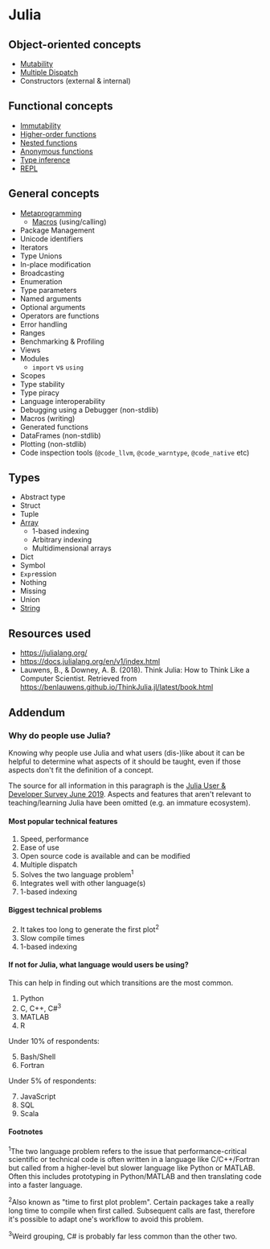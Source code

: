 # Julia

## Object-oriented concepts

- [Mutability](../../../reference/concepts/mutation.md)
- [Multiple Dispatch](../../../reference/concepts/multiple-dispatch.md)
- Constructors (external & internal)

## Functional concepts

- [Immutability](../../../reference/concepts/immutability.md)
- [Higher-order functions](../../../reference/concepts/higher_order_functions.md)
- [Nested functions](../../../reference/concepts/nested_functions.md)
- [Anonymous functions](../../../reference/concepts/anonymous_functions.md)
- [Type inference](../../../reference/concepts/type_inference.md)
- [REPL](../../../reference/concepts/repl.md)

## General concepts

- [Metaprogramming](../../../reference/concepts/metaprogramming.md)
  - [Macros](../../../reference/concepts/macros.md) (using/calling)
- Package Management
- Unicode identifiers
- Iterators
- Type Unions
- In-place modification
- Broadcasting
- Enumeration
- Type parameters
- Named arguments
- Optional arguments
- Operators are functions
- Error handling
- Ranges
- Benchmarking & Profiling
- Views
- Modules
  - `import` vs `using`
- Scopes
- Type stability
- Type piracy
- Language interoperability
- Debugging using a Debugger (non-stdlib)
- Macros (writing)
- Generated functions
- DataFrames (non-stdlib)
- Plotting (non-stdlib)
- Code inspection tools (`@code_llvm`, `@code_warntype`, `@code_native` etc)

## Types

- Abstract type
- Struct
- Tuple
- [Array](../../../reference/types/array.md)
  - 1-based indexing
  - Arbitrary indexing
  - Multidimensional arrays
- Dict
- Symbol
- `Expr`ession
- Nothing
- Missing
- Union
- [String](../../../reference/types/string.md)

## Resources used

- https://julialang.org/
- https://docs.julialang.org/en/v1/index.html
- Lauwens, B., & Downey, A. B. (2018). Think Julia: How to Think Like a Computer Scientist. Retrieved from https://benlauwens.github.io/ThinkJulia.jl/latest/book.html

## Addendum

### Why do people use Julia?

Knowing why people use Julia and what users (dis-)like about it can be helpful to determine what aspects of it should be taught, even if those aspects don't fit the definition of a concept.

The source for all information in this paragraph is the [Julia User & Developer Survey June 2019](https://julialang.org/blog/2019/08/2019-julia-survey). Aspects and features that aren't relevant to teaching/learning Julia have been omitted (e.g. an immature ecosystem).

#### Most popular technical features

1. Speed, performance
2. Ease of use
3. Open source code is available and can be modified
4. Multiple dispatch
5. Solves the two language problem<sup>1</sup>
6. Integrates well with other language(s)
7. 1-based indexing

#### Biggest technical problems

2. It takes too long to generate the first plot<sup>2</sup>
3. Slow compile times
4. 1-based indexing

#### If not for Julia, what language would users be using?

This can help in finding out which transitions are the most common.

1. Python
2. C, C++, C#<sup>3</sup>
3. MATLAB
4. R

Under 10% of respondents:

5. Bash/Shell
6. Fortran

Under 5% of respondents:

7. JavaScript
8. SQL
9. Scala

#### Footnotes

<sup>1</sup>The two language problem refers to the issue that performance-critical scientific or technical code is often written in a language like C/C++/Fortran but called from a higher-level but slower language like Python or MATLAB. Often this includes prototyping in Python/MATLAB and then translating code into a faster language.

<sup>2</sup>Also known as "time to first plot problem". Certain packages take a really long time to compile when first called. Subsequent calls are fast, therefore it's possible to adapt one's workflow to avoid this problem.

<sup>3</sup>Weird grouping, C# is probably far less common than the other two.
